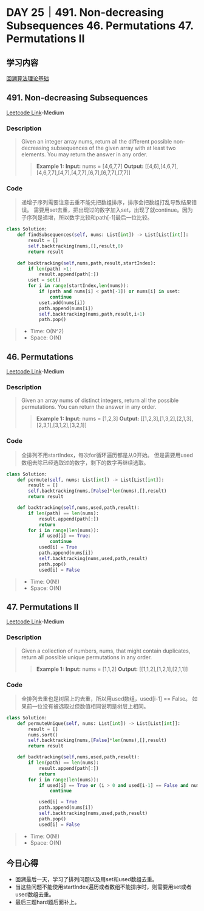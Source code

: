 # DAY 25｜491. Non-decreasing Subsequences 46. Permutations 47. Permutations II
## 学习内容
[回溯算法理论基础](https://programmercarl.com/%E5%9B%9E%E6%BA%AF%E7%AE%97%E6%B3%95%E7%90%86%E8%AE%BA%E5%9F%BA%E7%A1%80.html)
## 491. Non-decreasing Subsequences
[Leetcode Link](https://leetcode.cn/problems/non-decreasing-subsequences/description/)-Medium
### Description
>Given an integer array nums, return all the different possible non-decreasing subsequences of the given array with at least two elements. You may return the answer in any order.
>>**Example 1:**
>>**Input:**
>>nums = [4,6,7,7]
>>**Output:**
>>[[4,6],[4,6,7],[4,6,7,7],[4,7],[4,7,7],[6,7],[6,7,7],[7,7]]
### Code
>递增子序列需要注意去重不能先把数组排序，排序会把数组打乱导致结果错误。
>需要用set去重，把出现过的数字加入set，出现了就continue。因为子序列是递增，所以数字比较和path[-1]最后一位比较。
```python
class Solution:
    def findSubsequences(self, nums: List[int]) -> List[List[int]]:
        result = []
        self.backtracking(nums,[],result,0)
        return result
        
    def backtracking(self,nums,path,result,startIndex):
        if len(path) >1:
            result.append(path[:])
        uset = set()
        for i in range(startIndex,len(nums)):
            if (path and nums[i] < path[-1]) or nums[i] in uset:
                continue
            uset.add(nums[i])
            path.append(nums[i])
            self.backtracking(nums,path,result,i+1)
            path.pop()
```
> - Time: O(N^2)
> - Space: O(N)
## 46. Permutations
[Leetcode Link](https://leetcode.cn/problems/permutations/description/)-Medium
### Description
>Given an array nums of distinct integers, return all the possible permutations. You can return the answer in any order.
>>**Example 1:**
>>**Input:**
>>nums = [1,2,3]
>>**Output:**
>>[[1,2,3],[1,3,2],[2,1,3],[2,3,1],[3,1,2],[3,2,1]]
### Code
>全排列不用startIndex，每次for循环遍历都是从0开始。
>但是需要用used数组去除已经选取过的数字，剩下的数字再继续选取。
```python
class Solution:
    def permute(self, nums: List[int]) -> List[List[int]]:
        result = []
        self.backtracking(nums,[False]*len(nums),[],result)
        return result

    def backtracking(self,nums,used,path,result):
        if len(path) == len(nums):
            result.append(path[:])
            return 
        for i in range(len(nums)):
            if used[i] == True:
                continue
            used[i] = True
            path.append(nums[i])
            self.backtracking(nums,used,path,result)
            path.pop()
            used[i] = False
```
> - Time: O(N!)
> - Space: O(N)
## 47. Permutations II
[Leetcode Link](https://leetcode.cn/problems/permutations-ii/description/)-Medium
### Description
>Given a collection of numbers, nums, that might contain duplicates, return all possible unique permutations in any order.
>>**Example 1:**
>>**Input:**
>>nums = [1,1,2]
>>**Output:**
>>[[1,1,2],[1,2,1],[2,1,1]]
### Code
>全排列去重也是树层上的去重，所以用used数组，used[i-1] == False。
>如果前一位没有被选取过但数值相同说明是树层上相同。
```python
class Solution:
    def permuteUnique(self, nums: List[int]) -> List[List[int]]:
        result = []
        nums.sort()
        self.backtracking(nums,[False]*len(nums),[],result)
        return result

    def backtracking(self,nums,used,path,result):
        if len(path) == len(nums):
            result.append(path[:])
            return
        for i in range(len(nums)):
            if used[i] == True or (i > 0 and used[i-1] == False and nums[i] == nums[i - 1]):
                continue

            used[i] = True
            path.append(nums[i])
            self.backtracking(nums,used,path,result)
            path.pop()
            used[i] = False
```
> - Time: O(N!)
> - Space: O(N)
## 今日心得
- 回溯最后一天，学习了排列问题以及用set和used数组去重。
- 当这些问题不能使用startIndex遍历或者数组不能排序时，则需要用set或者used数组去重。
- 最后三题hard题后面补上。

